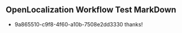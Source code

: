 ## OpenLocalization Workflow Test MarkDown
* 9a865510-c9f8-4f60-a10b-7508e2dd3330 
thanks!<!--HONumber=Mar16_HO3-->
